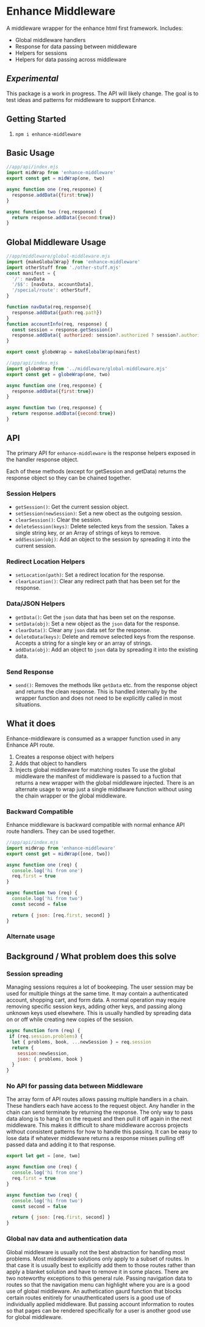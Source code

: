 # Enhance Middleware

A middleware wrapper for the enhance html first framework. 
Includes:
- Global middleware handlers
- Response for data passing between middleware
- Helpers for sessions
- Helpers for data passing across middleware

## *Experimental*

This package is a work in progress. 
The API will likely change.
The goal is to test ideas and patterns for middleware to support Enhance.

## Getting Started
1. `npm i enhance-middleware`

## Basic Usage

```JavaScript
//app/api/index.mjs
import midWrap from 'enhance-middleware'
export const get = midWrap(one, two)

async function one (req,response) {
  response.addData({first:true})
}

async function two (req,response) {
  return response.addData({second:true})
}
```

## Global Middleware Usage
```JavaScript
//app/middleware/global-middleware.mjs
import {makeGlobalWrap} from 'enhance-middleware'
import otherStuff from './other-stuff.mjs'
const manifest = {
  '/': navData
  '/$$': [navData, accountData],
  '/special/route': otherStuff,
}

function navData(req,response){
  response.addData({path:req.path})
}
function accountInfo(req, response) {
  const session = response.getSession()
  response.addData({ authorized: session?.authorized ? session?.authorized : false })
}

export const globeWrap = makeGlobalWrap(manifest)
```


```JavaScript
//app/api/index.mjs
import globeWrap from '../middleware/global-middleware.mjs'
export const get = globeWrap(one, two)

async function one (req,response) {
  response.addData({first:true})
}

async function two (req,response) {
  return response.addData({second:true})
}
```

## API 
The primary API for `enhance-middleware` is the response helpers exposed in the handler response object.

Each of these methods (except for getSession and getData) returns the response object so they can be chained together.

### Session Helpers
- `getSession()`: Get the current session object.
- `setSession(newSession)`: Set a new obect as the outgoing session.
- `clearSession()`: Clear the session.
- `deleteSession(keys)`: Delete selected keys from the session. Takes a single string key, or an Array of strings of keys to remove.
- `addSession(obj)`: Add an object to the session by spreading it into the current session. 

### Redirect Location Helpers
- `setLocation(path)`: Set a redirect location for the response. 
- `clearLocation()`: Clear any redirect path that has been set for the response.

### Data/JSON Helpers
- `getData()`: Get the `json` data that has been set on the response.
- `setData(obj)`: Set a new object as the `json` data for the response. 
- `clearData()`: Clear any `json` data set for the response.
- `deleteData(keys)`: Delete and remove selected keys from the response. Accepts a string for a single key or an array of strings.
- `addData(obj)`: Add an object to `json` data by spreading it into the existing data.

### Send Response
- `send()`: Removes the methods like `getData` etc. from the response object and returns the clean response. This is handled internally by the wrapper function and does not need to be explicitly called in most situations.

## What it does
Enhance-middleware is consumed as a wrapper function used in any Enhance API route.
1. Creates a response object with helpers
2. Adds that object to handlers 
3. Injects global middleware for matching routes
To use the global middleware the manifest of middleware is passed to a fuction that returns a new wrapper with the global middleware injected.
There is an alternate usage to wrap just a single middlware function without using the chain wrapper or the global middleware.


### Backward Compatible
Enhance middleware is backward compatible with normal enhance API route handlers.
They can be used together. 

```JavaScript
//app/api/index.mjs
import midWrap from 'enhance-middleware'
export const get = midWrap([one, two])

async function one (req) {
  console.log('hi from one')
  req.first = true
}

async function two (req) {
  console.log('hi from two')
  const second = false

  return { json: [req.first, second] }
}

```


### Alternate usage

## Background / What problem does this solve

### Session spreading
Managing sessions requires a lot of bookeeping. 
The user session may be used for multiple things at the same time. 
It may contain a authenticated account, shopping cart, and form data. 
A normal operation may require removing specific session keys, adding other keys, and passing along unknown keys used elsewhere.
This is usually handled by spreading data on or off while creating new copies of the session.

```JavaScript
async function form (req) {
 if (req.session.problems) {
  let { problems, book, ...newSession } = req.session
  return {
    session:newSession,
    json: { problems, book }
  }
}
```

### No API for passing data between Middleware
The array form of API routes allows passing multiple handlers in a chain.
These handlers each have access to the request object. 
Any handler in the chain can send terminate by returning the response.
The only way to pass data along is to hang it on the request and then pull it off again in the next middleware.
This makes it difficult to share middleware accross projects without consistent patterns for how to handle this passing.
It can be easy to lose data if whatever middleware returns a response misses pulling off passed data and adding it to that response.

```JavaScript
export let get = [one, two]

async function one (req) {
  console.log('hi from one')
  req.first = true
}

async function two (req) {
  console.log('hi from two')
  const second = false

  return { json: [req.first, second] }
}
```

### Global nav data and authentication data
Global middleware is usually not the best abstraction for handling most problems. 
Most middleware solutions only apply to a subset of routes.
In that case it is usually best to explicitly add them to those routes rather than apply a blanket solution and have to remove it in some places.
There are two noteworthy exceptions to this general rule. 
Passing navigation data to routes so that the navigation menu can highlight where you are is a good use of global middleware.
An authetication gaurd function that blocks certain routes enitirely for unauthenticated users is a good use of individually applied middleware.
But passing account information to routes so that pages can be rendered specifically for a user is another good use for global middleware.





